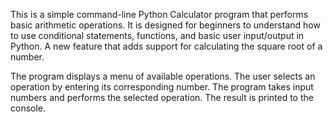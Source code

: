 This is a simple command-line Python Calculator program that performs basic arithmetic operations.
It is designed for beginners to understand how to use conditional statements, functions, and basic user input/output in Python.
A new feature that adds support for calculating the square root of a number.

The program displays a menu of available operations.
The user selects an operation by entering its corresponding number.
The program takes input numbers and performs the selected operation.
The result is printed to the console.
